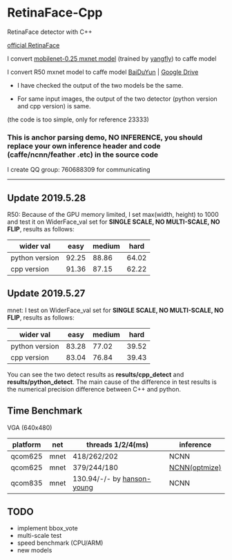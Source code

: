 # RetinaFace-Cpp
RetinaFace detector with C++

[official RetinaFace](https://github.com/deepinsight/insightface/tree/master/RetinaFace)

I convert [mobilenet-0.25 mxnet model](https://github.com/deepinsight/insightface/issues/669) (trained by [yangfly](https://github.com/yangfly)) to caffe model

I convert R50 mxnet model to caffe model [BaiDuYun](https://pan.baidu.com/s/1By24gkB1a76qJvxsg-gIgQ) | [Google Drive](https://drive.google.com/drive/folders/1hA5x3jCYFdja3PXLl9EcmucipRmVAj3W?usp=sharing)

* I have checked the output of the two models be the same.

* For same input images, the output of the two detector (python version and cpp version) is same.

(the code is too simple, only for reference 23333)

### This is anchor parsing demo, NO INFERENCE, you should replace your own inference header and code (caffe/ncnn/feather .etc) in the source code


I create QQ group: 760688309 for communicating

------

## Update 2019.5.28
R50:
Because of the GPU memory limited, I set max(width, height) to 1000 and test it on WiderFace_val set for **SINGLE SCALE, NO MULTI-SCALE, NO FLIP**, results as follows:

| wider val | easy | medium | hard |
| ------ | ------ | ------ | ------ |
| python version | 92.25 | 88.86 | 64.02 |
| cpp version | 91.36 | 87.15 | 62.22 |

## Update 2019.5.27
mnet:
I test on WiderFace_val set for **SINGLE SCALE, NO MULTI-SCALE, NO FLIP**, results as follows:

| wider val | easy | medium | hard |
| ------ | ------ | ------ | ------ |
| python version | 83.28 | 77.02 | 39.52 |
| cpp version | 83.04 | 76.84 | 39.43 |

You can see the two detect results as **results/cpp_detect** and **results/python_detect**. The main cause of the difference in test results is the numerical precision difference between C++ and python.

## Time Benchmark

VGA (640x480)

| platform | net | threads 1/2/4(ms) | inference |
| ------ | ------ | ------ | ------ |
| qcom625 | mnet | 418/262/202 | NCNN |
| qcom625 | mnet | 379/244/180 | [NCNN(optmize)](https://github.com/Charrin/RetinaFace-Cpp/issues/3) |
| qcom835 | mnet | 130.94/-/- by [hanson-young](https://github.com/Charrin/RetinaFace-Cpp/issues/3) | NCNN |

## TODO
* implement bbox_vote
* multi-scale test
* speed benchmark (CPU/ARM)
* new models
